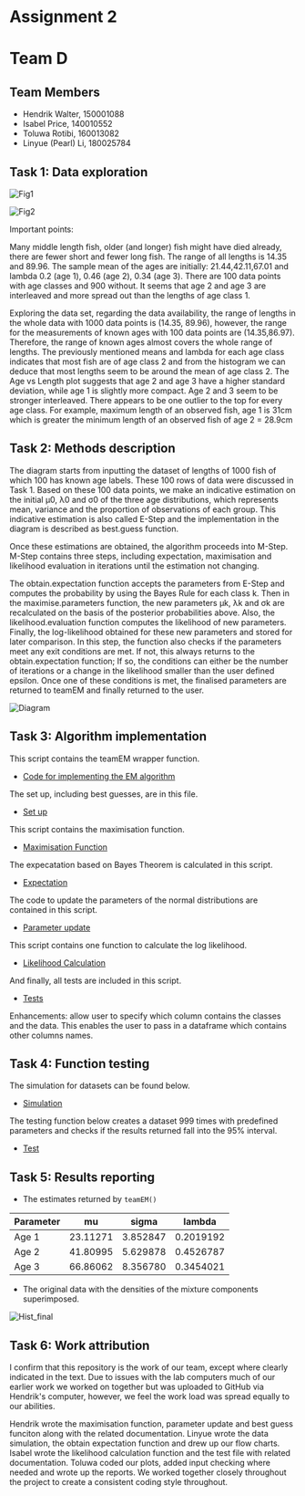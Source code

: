 # Assignment 2
# Team D

## Team Members
+ Hendrik Walter, 150001088
+ Isabel Price, 140010552
+ Toluwa Rotibi, 160013082
+ Linyue (Pearl) Li, 180025784

## Task 1: Data exploration

![Fig1](https://github.com/pearllinyue/MT4113-Assignment2/blob/master/Figures/Age_length.png) 

![Fig2](https://github.com/pearllinyue/MT4113-Assignment2/blob/master/Figures/Frequency.png) 

Important points:

Many middle length fish, older (and longer) fish might have died already, there are fewer short and fewer long fish.
The range of all lengths is 14.35 and 89.96. 
The sample mean of the ages are initially: 21.44,42.11,67.01 and lambda 0.2 (age 1), 0.46 (age 2), 0.34 (age 3).
There are 100 data points with age classes and 900 without.
It seems that age 2 and age 3 are interleaved and more spread out than the lengths of age class 1. 

Exploring the data set, regarding the data availability, the range of lengths in the whole 
data with 1000 data points is (14.35, 89.96), however, the range for the measurements of known ages with 100 data
points are (14.35,86.97). Therefore, the range of known ages almost covers the whole range of lengths.
The previously mentioned means and lambda for each age class indicates that most fish are of age class 2 and from the histogram we can deduce that most lengths seem to be around the mean of age class 2. 
The Age vs Length plot suggests that age 2 and age 3 have a higher standard deviation, while age 1 is slightly more compact. Age 2 and 3 seem to be stronger interleaved. There appears to be one outlier to the top for every age class. For example, maximum length of an observed fish, age 1 is 31cm which is greater the minimum length of an observed fish of age 2 = 28.9cm



## Task 2: Methods description

The diagram starts from inputting the dataset of lengths of 1000 fish of which 100 has known age labels. These 100 rows of data were discussed in Task 1. Based on these 100 data points, we make an indicative estimation on the initial μ0, λ0 and σ0 of the three age distributions, which represents mean, variance and the proportion of observations of each group. This indicative estimation is also called E-Step and the implementation in the diagram is described as best.guess function.

Once these estimations are obtained, the algorithm proceeds into M-Step. M-Step contains three steps, including expectation, maximisation and likelihood evaluation in iterations until the estimation not changing.

The obtain.expectation function accepts the parameters from E-Step and computes the probability by using the Bayes Rule for each class k. Then in the maximise.parameters function, the new parameters μk, λk and σk are recalculated on the basis of the posterior probabilities above. Also, the likelihood.evaluation function computes the likelihood of new parameters. Finally, the log-likelihood obtained for these new parameters and stored for later comparison. In this step, the function also checks if the parameters meet any exit conditions are met. If not, this always returns to the obtain.expectation function; If so, the conditions can either be the number of iterations or a change in the likelihood smaller than the user defined epsilon. Once one of these conditions is met, the finalised parameters are returned to teamEM and finally returned to the user.

![Diagram](https://github.com/pearllinyue/MT4113-Assignment2/blob/master/Figures/flowchart1.png)



## Task 3: Algorithm implementation
This script contains the teamEM wrapper function. 

- [Code for implementing the EM algorithm](https://github.com/pearllinyue/MT4113-Assignment2/blob/master/Scripts/teamEM.R)

The set up, including best guesses, are in this file.

- [Set up](https://github.com/pearllinyue/MT4113-Assignment2/blob/master/Scripts/best_guess.R)

This script contains the maximisation function. 

- [Maximisation Function](https://github.com/pearllinyue/MT4113-Assignment2/blob/master/Scripts/maximisation.R)

The expecatation based on Bayes Theorem is calculated in this script.

- [Expectation](https://github.com/pearllinyue/MT4113-Assignment2/blob/master/Scripts/obtain_expectation.R)

The code to update the parameters of the normal distributions are contained in this script.

- [Parameter update](https://github.com/pearllinyue/MT4113-Assignment2/blob/master/Scripts/parameter_update.R)

This script contains one function to calculate the log likelihood.

- [Likelihood Calculation](https://github.com/pearllinyue/MT4113-Assignment2/blob/master/Scripts/likelihood.R)

And finally, all tests are included in this script.

- [Tests](https://github.com/pearllinyue/MT4113-Assignment2/blob/master/Scripts/tests.R)

Enhancements: allow user to specify which column contains the classes and the data. This enables the user to pass in a dataframe which contains other columns names.



## Task 4: Function testing
The simulation for datasets can be found below.

- [Simulation](https://github.com/pearllinyue/MT4113-Assignment2/blob/master/Scripts/dataset_simulation.R)

The testing function below creates a dataset 999 times with predefined parameters and checks if the results returned fall into the 95% interval.
- [Test](https://github.com/pearllinyue/MT4113-Assignment2/blob/master/Scripts/test_algorithm.R)



## Task 5: Results reporting

- The estimates returned by `teamEM()` 

| Parameter |   mu     |  sigma    | lambda     |
|-----------|----------|---------- |------------|
| Age 1     | 23.11271 | 3.852847  | 0.2019192  |
| Age 2     | 41.80995 | 5.629878  | 0.4526787  | 
| Age 3     | 66.86062 | 8.356780  | 0.3454021  | 

- The original data with the densities of the mixture components superimposed.  

![Hist_final](https://github.com/pearllinyue/MT4113-Assignment2/blob/master/Figures/hist_final.png) 



## Task 6: Work attribution

I confirm that this repository is the work of our team, except where clearly indicated in the text.
Due to issues with the lab computers much of our earlier work we worked on together but was uploaded to GitHub via Hendrik's computer, however, we feel the work load was spread equally to our abilities. 

Hendrik wrote the maximisation function, parameter update and best guess funciton along with the related documentation.  Linyue wrote the data simulation, the obtain expectation function and drew up our flow charts.  Isabel wrote the likelihood calculation function and the test file with related documentation.  Toluwa coded our plots, added input checking where needed and wrote up the reports.
We worked together closely throughout the project to create a consistent coding style throughout.

